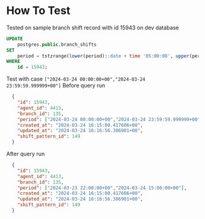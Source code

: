 # How To Test

Tested on sample branch shift record with id 15943 on dev database
```sql
UPDATE
	postgres.public.branch_shifts
SET
	period = tstzrange(lower(period)::date + time '05:00:00', upper(period)::date + time '22:00:00', '[]')
WHERE
	id = 15943;
```
Test with case `["2024-03-24 00:00:00+00","2024-03-24 23:59:59.999999+00"]`
Before query run
```json
  {
    "id": 15943,
    "agent_id": 4413,
    "branch_id": 135,
    "period": ["2024-03-24 00:00:00+00","2024-03-24 23:59:59.999999+00"],
    "created_at": "2024-03-24 16:15:00.417606+00",
    "updated_at": "2024-03-24 16:16:56.306901+00",
    "shift_pattern_id": 149
  }
```
After query run
```json
  {
    "id": 15943,
    "agent_id": 4413,
    "branch_id": 135,
    "period": ["2024-03-23 22:00:00+00","2024-03-24 15:00:00+00"],
    "created_at": "2024-03-24 16:15:00.417606+00",
    "updated_at": "2024-03-24 16:16:56.306901+00",
    "shift_pattern_id": 149
  }
```